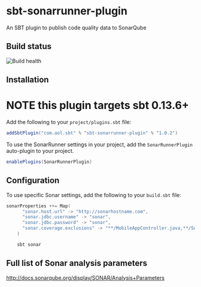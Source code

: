 # sbt-sonarrunner-plugin
An SBT plugin to publish code quality data to SonarQube

Build status
------------

![Build health](https://travis-ci.org/aol/sbt-sonarrunner-plugin.svg)


Installation
------------

NOTE this plugin targets sbt 0.13.6+
=================

Add the following to your `project/plugins.sbt` file:

```scala
addSbtPlugin("com.aol.sbt" % "sbt-sonarrunner-plugin" % "1.0.2")
```

To use the SonarRunner settings in your project, add the `SonarRunnerPlugin` auto-plugin to your project.

```scala
enablePlugins(SonarRunnerPlugin)
```


Configuration
-------------

To use specific Sonar settings, add the following to your `build.sbt` file:

```scala
sonarProperties ++= Map(
      "sonar.host.url" -> "http://sonarhostname.com",
      "sonar.jdbc.username" -> "sonar",
      "sonar.jdbc.password" -> "sonar",
      "sonar.coverage.exclusions" -> "**/MobileAppController.java,**/SomeClass.java"
    )
```

```scala
    sbt sonar
```

Full list of Sonar analysis parameters
--------------------------------------
http://docs.sonarqube.org/display/SONAR/Analysis+Parameters
